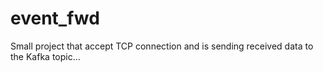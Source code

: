 # event_fwd

Small project that accept TCP connection and is sending received data to the Kafka topic...

